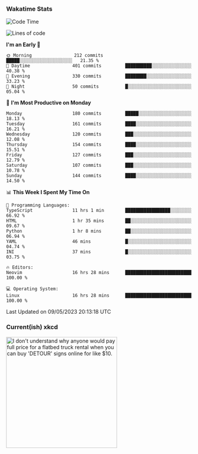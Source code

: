 ### Wakatime Stats
<!--START_SECTION:waka-->
![Code Time](http://img.shields.io/badge/Code%20Time-1%2C649%20hrs%2044%20mins-blue)

![Lines of code](https://img.shields.io/badge/From%20Hello%20World%20I%27ve%20Written-656.8%20thousand%20lines%20of%20code-blue)

**I'm an Early 🐤** 

```text
🌞 Morning                212 commits         █████░░░░░░░░░░░░░░░░░░░░   21.35 % 
🌆 Daytime                401 commits         ██████████░░░░░░░░░░░░░░░   40.38 % 
🌃 Evening                330 commits         ████████░░░░░░░░░░░░░░░░░   33.23 % 
🌙 Night                  50 commits          █░░░░░░░░░░░░░░░░░░░░░░░░   05.04 % 
```
📅 **I'm Most Productive on Monday** 

```text
Monday                   180 commits         █████░░░░░░░░░░░░░░░░░░░░   18.13 % 
Tuesday                  161 commits         ████░░░░░░░░░░░░░░░░░░░░░   16.21 % 
Wednesday                120 commits         ███░░░░░░░░░░░░░░░░░░░░░░   12.08 % 
Thursday                 154 commits         ████░░░░░░░░░░░░░░░░░░░░░   15.51 % 
Friday                   127 commits         ███░░░░░░░░░░░░░░░░░░░░░░   12.79 % 
Saturday                 107 commits         ███░░░░░░░░░░░░░░░░░░░░░░   10.78 % 
Sunday                   144 commits         ████░░░░░░░░░░░░░░░░░░░░░   14.50 % 
```


📊 **This Week I Spent My Time On** 

```text
💬 Programming Languages: 
TypeScript               11 hrs 1 min        █████████████████░░░░░░░░   66.92 % 
HTML                     1 hr 35 mins        ██░░░░░░░░░░░░░░░░░░░░░░░   09.67 % 
Python                   1 hr 8 mins         ██░░░░░░░░░░░░░░░░░░░░░░░   06.94 % 
YAML                     46 mins             █░░░░░░░░░░░░░░░░░░░░░░░░   04.74 % 
INI                      37 mins             █░░░░░░░░░░░░░░░░░░░░░░░░   03.75 % 

🔥 Editors: 
Neovim                   16 hrs 28 mins      █████████████████████████   100.00 % 

💻 Operating System: 
Linux                    16 hrs 28 mins      █████████████████████████   100.00 % 
```


 Last Updated on 09/05/2023 20:13:18 UTC
<!--END_SECTION:waka-->

### Current(ish) xkcd
<a id="xkcd-a" title="I don't understand why anyone would pay full price for a flatbed truck rental when you can buy 'DETOUR' signs online for like $10." href="https://www.xkcd.com" target="_blank">
        <img align="center" id="xkcd-img" src="https://imgs.xkcd.com/comics/taxiing.png" alt="I don't understand why anyone would pay full price for a flatbed truck rental when you can buy 'DETOUR' signs online for like $10." height=300 />
</a>
